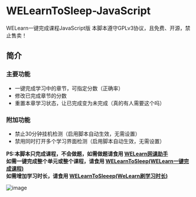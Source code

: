# WELearnToSleep-JavaScript

WELearn一键完成课程JavaScript版
本脚本遵守GPLv3协议，且免费、开源，禁止售卖！ 




## 简介

### 主要功能
* 一键完成学习中的章节，可指定分数（正确率） 
* 修改已完成章节的分数  
* 重置本章学习状态，让已完成变为未完成（真的有人需要这个吗）  
### 附加功能  
* 禁止30分钟挂机检测（启用脚本自动生效，无需设置）
* 禁用同时打开多个学习界面检测（启用脚本自动生效，无需设置）


**PS:本脚本只完成课程，不会做题，如需做题请食用 [WELearn网课助手](https://greasyfork.org/zh-CN/scripts/398601-welearn%E7%BD%91%E8%AF%BE%E5%8A%A9%E6%89%8B)**   
**如需一键完成整个单元或整个课程，请食用 [WELearnToSleep(WELearn一键完成课程)](https://github.com/Avenshy/WELearnToSleep)**  
**如需增加学习时长，请食用 [WELearnToSleeep(WeLearn刷学习时长)](https://github.com/Avenshy/WELearnToSleeep)** 

![image](https://raw.githubusercontent.com/Avenshy/WELearnToSleep-JavaScript/master/preview1.png)

